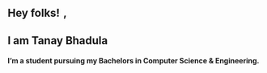 ## Hey folks! <img src="https://raw.githubusercontent.com/MartinHeinz/MartinHeinz/master/wave.gif" width="2px">, 
## I am Tanay Bhadula

#### I’m a student pursuing my Bachelors in Computer Science & Engineering.
